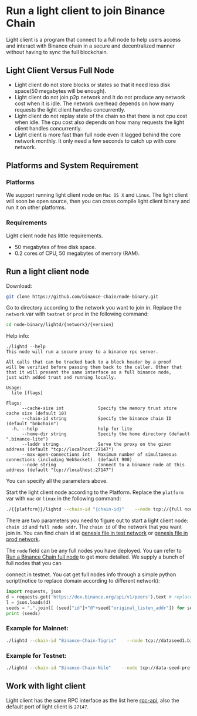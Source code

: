 # Run a light client to join Binance Chain

Light client is a program that connect to a full node to help users access and interact with Binance chain
in a secure and decentralized manner without having to sync the full blockchain.

## Light Client Versus Full Node

- Light client do not store blocks or states so that it need less disk space(50 megabytes will be enough).
- Light client do not join p2p network and it do not produce any network cost when it is idle. The network
overhead depends on how many requests the light client handles concurrently.
- Light client do not replay state of the chain so that there is not cpu cost when idle. The cpu cost also
depends on how many requests the light client handles concurrently.
- Light client is more fast than full node even it lagged behind the core network monthly. It only need a few seconds
to catch up with core network.

## Platforms and System Requirement

### Platforms

We support running light client node on `Mac OS X` and `Linux`. The light client will soon be open source,
then you can cross compile light client binary and run it on other platforms.

### Requirements
Light client node has little requirements.

- 50 megabytes of free disk space.
- 0.2 cores of CPU, 50 megabytes of memory (RAM).

## Run a light client node

Download:
```bash
git clone https://github.com/binance-chain/node-binary.git
```

Go to directory according to the network you want to join in. Replace the `network` var with `testnet` or `prod` in the
following command:
```bash
cd node-binary/lightd/{network}/{version}
```

Help info:

```
./lightd --help
This node will run a secure proxy to a binance rpc server.

All calls that can be tracked back to a block header by a proof
will be verified before passing them back to the caller. Other that
that it will present the same interface as a full binance node,
just with added trust and running locally.

Usage:
  lite [flags]

Flags:
      --cache-size int             Specify the memory trust store cache size (default 10)
      --chain-id string            Specify the binance chain ID (default "bnbchain")
  -h, --help                       help for lite
      --home-dir string            Specify the home directory (default ".binance-lite")
      --laddr string               Serve the proxy on the given address (default "tcp://localhost:27147")
      --max-open-connections int   Maximum number of simultaneous connections (including WebSocket). (default 900)
      --node string                Connect to a binance node at this address (default "tcp://localhost:27147")
```

You can specify all the parameters above.

Start the light client node according to the Platform. Replace the `platform` var with `mac` or `linux` in the following command:
```bash
./{{platform}}/lightd --chain-id "{chain-id}"    --node tcp://{full node addr}:80  > node.log  &
```

There are two parameters you need to figure out to start a light client node: `chain id` and `full node addr`.
The `chain id` of the network that you want join in. You can find chain id at [genesis file in test network](https://github.com/binance-chain/node-binary/blob/master/fullnode/testnet/0.5.8/config/genesis.json)
or [genesis file in prod network](https://github.com/binance-chain/node-binary/blob/master/fullnode/prod/0.5.8/config/genesis.json).

 The `node` field can be any full nodes you have deployed. You can
refer to [Run a Binance Chain full node](fullnode.md) to get more detailed. We supply a bunch of full nodes that you can

connect in testnet.
You cat get full nodes info through a simple python script(notice to replace domain according to different network):
```python
import requests, json
d = requests.get('https://dex.binance.org/api/v1/peers').text # replace dex.binance.org with testnet-dex.binance.org for testnet
l = json.loads(d)
seeds = ",".join([ (seed["id"]+"@"+seed["original_listen_addr"]) for seed in l if seed["accelerated"] == False])
print (seeds)
```

### Example for Mainnet:
```bash
./lightd --chain-id "Binance-Chain-Tigris"    --node tcp://dataseed1.binance.org:80 > node.log  &
```

### Example for Testnet:
```bash
./lightd --chain-id "Binance-Chain-Nile"    --node tcp://data-seed-pre-0-s1.binance.org:80  > node.log  &
```


## Work with light client

Light client has the same RPC interface as the list here [rpc-api](api-reference/node-rpc.md), also the default port of light
client is `27147`.

